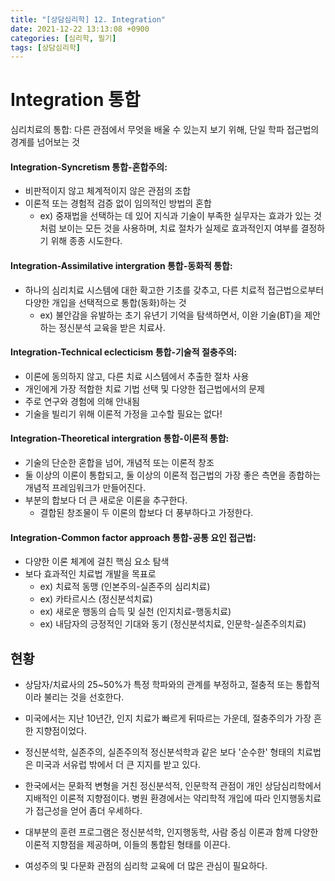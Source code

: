 ```yaml
---
title: "[상담심리학] 12. Integration"
date: 2021-12-22 13:13:08 +0900
categories: [심리학, 필기]
tags: [상담심리학]
---
```


# Integration 통합

심리치료의 통합: 다른 관점에서 무엇을 배울 수 있는지 보기 위해, 단일 학파 접근법의 경계를 넘어보는 것

#### Integration-Syncretism 통합-혼합주의:

- 비판적이지 않고 체계적이지 않은 관점의 조합
- 이론적 또는 경험적 검증 없이 임의적인 방법의 혼합
  - ex) 중재법을 선택하는 데 있어 지식과 기술이 부족한 실무자는 효과가 있는 것처럼 보이는 모든 것을 사용하며, 치료 절차가 실제로 효과적인지 여부를 결정하기 위해 종종 시도한다.

#### Integration-Assimilative intergration 통합-동화적 통합:

- 하나의 심리치료 시스템에 대한 확고한 기초를 갖추고, 다른 치료적 접근법으로부터 다양한 개입을 선택적으로 통합(동화)하는 것
  - ex) 불안감을 유발하는 초기 유년기 기억을 탐색하면서, 이완 기술(BT)을 제안하는 정신분석 교육을 받은 치료사.

#### Integration-Technical eclecticism 통합-기술적 절충주의:

- 이론에 동의하지 않고, 다른 치료 시스템에서 추출한 절차 사용
- 개인에게 가장 적합한 치료 기법 선택 및 다양한 접근법에서의 문제
- 주로 연구와 경험에 의해 안내됨
- 기술을 빌리기 위해 이론적 가정을 고수할 필요는 없다!

#### Integration-Theoretical intergration 통합-이론적 통합:

- 기술의 단순한 혼합을 넘어, 개념적 또는 이론적 창조
- 둘 이상의 이론이 통합되고, 둘 이상의 이론적 접근법의 가장 좋은 측면을 종합하는 개념적 프레임워크가 만들어진다.
- 부분의 합보다 더 큰 새로운 이론을 추구한다.
  - 결합된 창조물이 두 이론의 합보다 더 풍부하다고 가정한다.

#### Integration-Common factor approach 통합-공통 요인 접근법:

- 다양한 이론 체계에 걸친 핵심 요소 탐색
- 보다 효과적인 치료법 개발을 목표로
  - ex) 치료적 동맹 (인본주의-실존주의 심리치료)
  - ex) 카타르시스 (정신분석치료)
  - ex) 새로운 행동의 습득 및 실천 (인지치료-행동치료)
  - ex) 내담자의 긍정적인 기대와 동기 (정신분석치료, 인문학-실존주의치료)



## 현황

- 상담자/치료사의 25~50%가 특정 학파와의 관계를 부정하고, 절충적 또는 통합적이라 불리는 것을 선호한다.
- 미국에서는 지난 10년간, 인지 치료가 빠르게 뒤따르는 가운데, 절충주의가 가장 흔한 지향점이었다.
- 정신분석학, 실존주의, 실존주의적 정신분석학과 같은 보다 '순수한' 형태의 치료법은 미국과 서유럽 밖에서 더 큰 지지를 받고 있다.

- 한국에서는 문화적 변형을 거친 정신분석적, 인문학적 관점이 개인 상담심리학에서 지배적인 이론적 지향점이다. 병원 환경에서는 약리학적 개입에 따라 인지행동치료가 접근성을 얻어 좀더 우세하다.
- 대부분의 훈련 프로그램은 정신분석학, 인지행동학, 사람 중심 이론과 함께 다양한 이론적 지향점을 제공하며, 이들의 통합된 형태를 이끈다.
- 여성주의 및 다문화 관점의 심리학 교육에 더 많은 관심이 필요하다.
